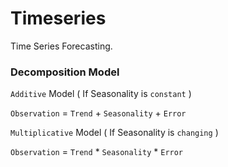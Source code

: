 # Timeseries
Time Series Forecasting.

### Decomposition Model

`Additive` Model ( If Seasonality is `constant` )

`Observation` = `Trend` + `Seasonality` + `Error`

`Multiplicative` Model ( If Seasonality is `changing` )

`Observation` = `Trend` * `Seasonality` * `Error`
